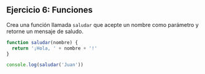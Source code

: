 ## Ejercicio 6: Funciones

Crea una función llamada `saludar` que acepte un nombre como parámetro y retorne un mensaje de saludo.

```javascript
function saludar(nombre) {
  return '¡Hola, ' + nombre + '!'
}

console.log(saludar('Juan'))
```
